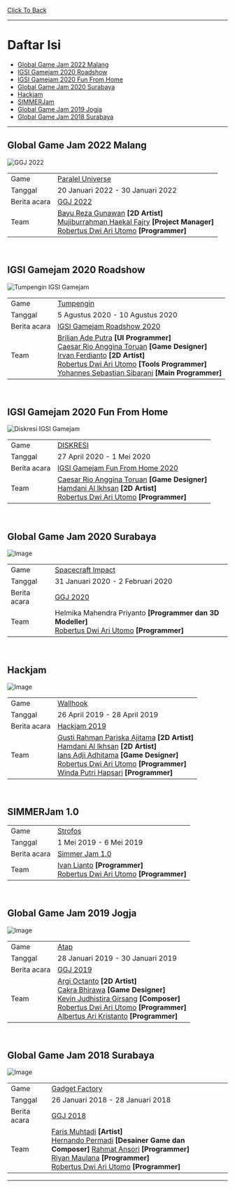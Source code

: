[Click To Back](../)

***

# Daftar Isi
* [Global Game Jam 2022 Malang](#global-game-jam-2022-malang)
* [IGSI Gamejam 2020 Roadshow](#igsi-gamejam-2020-roadshow)
* [IGSI Gamejam 2020 Fun From Home](#igsi-gamejam-2020-fun-from-home)
* [Global Game Jam 2020 Surabaya](#global-game-jam-2020-surabaya)
* [Hackjam](#hackjam)
* [SIMMERJam](#simmerjam-1.0)
* [Global Game Jam 2019 Jogja](#global-game-jam-2019-jogja)
* [Global Game Jam 2018 Surabaya](#global-game-jam-2018-surabaya)

***

## Global Game Jam 2022 Malang

![GGJ 2022](/images/globalgamejam2022.png)

|              |                                           |
| ------------ | ----------------------------------------- |
| Game         | [Paralel Universe](../game-project/#paralel-universe)                                      |
| Tanggal      | 20 Januari 2022 - 30 Januari 2022         |
| Berita acara | [GGJ 2022](https://globalgamejam.org/2022/jam-sites/global-game-jam-jatim-2022-site-malang) |
| Team         | [Bayu Reza Gunawan](https://github.com/Bazureza) **[2D Artist]**<br> [Mujiburrahman Haekal Fajry](https://www.linkedin.com/in/haekalary/) **[Project Manager]**<br> [Robertus Dwi Ari Utomo](https://penguin55.github.io) **[Programmer]**<br> |

<br>

## IGSI Gamejam 2020 Roadshow

![Tumpengin IGSI Gamejam](/images/igsigamejamroadshow2020.png)

|              |                                           |
| ------------ | ----------------------------------------- |
| Game         | [Tumpengin](../game-project/#tumpengin)   |
| Tanggal      | 5 Agustus 2020 - 10 Agustus 2020          |
| Berita acara | [IGSI Gamejam Roadshow 2020](https://www.facebook.com/indigogame.incubation/posts/735521387269961) |
| Team         | [Brilian Ade Putra](https://www.linkedin.com/in/brilianap/) **[UI Programmer]**<br> [Caesar Rio Anggina Toruan](https://www.linkedin.com/in/caesar-toruan/) **[Game Designer]**<br> [Irvan Ferdianto](https://www.instagram.com/irvanferdi_/) **[2D Artist]**<br> [Robertus Dwi Ari Utomo](https://penguin55.github.io) **[Tools Programmer]**<br>  [Yohannes Sebastian Sibarani](https://www.linkedin.com/in/joe-sibarani/) **[Main Programmer]**<br> |

<br>

## IGSI Gamejam 2020 Fun From Home

![Diskresi IGSI Gamejam](/images/igsigamejamfunfromhome2020.png)

|              |                                           |
| ------------ | ----------------------------------------- |
| Game         | [DISKRESI](../game-project/#diskresi)                                      |
| Tanggal      | 27 April 2020 - 1 Mei 2020                |
| Berita acara | [IGSI Gamejam Fun From Home 2020](https://www.facebook.com/indigogame.incubation/photos/a.661936784628422/662030417952392/) |
| Team         | [Caesar Rio Anggina Toruan](https://www.linkedin.com/in/caesar-toruan/) **[Game Designer]**<br> [Hamdani Al Ikhsan](https://www.linkedin.com/in/hamdani-al-ikhsan-793a38183/) **[2D Artist]**<br> [Robertus Dwi Ari Utomo](https://penguin55.github.io) **[Programmer]**<br> |

<br>

## Global Game Jam 2020 Surabaya

![Image](/images/teamggjsurabaya2020.jpg)

|              |                                           |
| ------------ | ----------------------------------------- |
| Game         | [Spacecraft Impact](../game-project/#spacecraft-impact)                                      |
| Tanggal      | 31 Januari 2020 - 2 Februari 2020         |
| Berita acara | [GGJ 2020](https://globalgamejam.org/2020/jam-sites/global-game-jam-surabaya-2020) |
| Team         | Helmika Mahendra Priyanto **[Programmer dan 3D Modeller]**<br> [Robertus Dwi Ari Utomo](https://penguin55.github.io) **[Programmer]**<br> |

<br>

## Hackjam

![Image](/images/teamhackjam2019.JPG)

|              |                                           |
| ------------ | ----------------------------------------- |
| Game         | [Wallhook](../game-project/#wallhook)     |
| Tanggal      | 26 April 2019 - 28 April 2019             |
| Berita acara | [Hackjam 2019]() |
| Team         | [Gusti Rahman Pariska Ajitama]() **[2D Artist]**<br> [Hamdani Al Ikhsan](https://www.linkedin.com/in/hamdani-al-ikhsan-793a38183/) **[2D Artist]**<br> [Ians Adji Adhitama](https://www.linkedin.com/in/ians-adji-adhitama/) **[Game Designer]**<br> [Robertus Dwi Ari Utomo](https://penguin55.github.io) **[Programmer]**<br> [Winda Putri Hapsari](https://www.linkedin.com/in/winda-putri-hapsari/?originalSubdomain=id) **[Programmer]**<br> |

<br>

## SIMMERJam 1.0
|              |                                           |
| ------------ | ----------------------------------------- |
| Game         | [Strofos](../game-project/#strofos)       |
| Tanggal      | 1 Mei 2019 - 6 Mei 2019                   |
| Berita acara | [Simmer Jam 1.0](https://simmer.io/c/simmerjam) |
| Team         | [Ivan Lianto](https://github.com/IvanLianto) **[Programmer]**<br> [Robertus Dwi Ari Utomo](https://penguin55.github.io) **[Programmer]**<br> |

<br>

## Global Game Jam 2019 Jogja

![Image](/images/teamggjjogja2019.jpg)

|              |                                           |
| ------------ | ----------------------------------------- |
| Game         | [Atap](../game-project/#atap)             |
| Tanggal      | 28 Januari 2019 - 30 Januari 2019         |
| Berita acara | [GGJ 2019](https://globalgamejam.org/2019/jam-sites/global-game-jam-jogja) |
| Team         | [Argi Octanto](https://globalgamejam.org/users/argi-octanto) **[2D Artist]**<br> [Cakra Bhirawa](https://globalgamejam.org/users/cakrabhirawa) **[Game Designer]**<br> [Kevin Judhistira Girsang](https://globalgamejam.org/users/kjudhist) **[Composer]**<br> [Robertus Dwi Ari Utomo](https://penguin55.github.io) **[Programmer]**<br>  [Albertus Ari Kristanto](https://globalgamejam.org/users/mtz310198) **[Programmer]**<br> |

<br>

## Global Game Jam 2018 Surabaya

![Image](/images/teamggjsurabaya2018.jpg)

|              |                                           |
| ------------ | ----------------------------------------- |
| Game         | [Gadget Factory](../gameproject/#gadget-factory) |
| Tanggal      | 26 Januari 2018 - 28 Januari 2018                |
| Berita acara | [GGJ 2018](https://globalgamejam.org/2018/jam-sites/global-game-jam-surabaya-2018-politeknik-elektronika-negeri-surabaya) |
| Team         |  [Faris Muhtadi](https://globalgamejam.org/users/faris-muhtadi) **[Artist]**<br> [Hernando Permadi](https://globalgamejam.org/users/hernando-permadi) **[Desainer Game dan Composer]** [Rahmat Ansori](https://globalgamejam.org/users/ansori21) **[Programmer]**<br> [Riyan Maulana](https://globalgamejam.org/users/idriyan) **[Programmer]**<br> [Robertus Dwi Ari Utomo](https://penguin55.github.io/) **[Programmer]**<br> |

***
